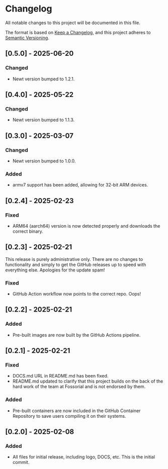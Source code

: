 # Changelog

All notable changes to this project will be documented in this file.

The format is based on [Keep a Changelog](https://keepachangelog.com/en/1.1.0/),
and this project adheres to [Semantic Versioning](https://semver.org/spec/v2.0.0.html).

## [0.5.0] - 2025-06-20

### Changed
- Newt version bumped to 1.2.1.

## [0.4.0] - 2025-05-22

### Changed
- Newt version bumped to 1.1.3.

## [0.3.0] - 2025-03-07

### Changed
- Newt version bumped to 1.0.0.

### Added
- armv7 support has been added, allowing for 32-bit ARM devices.

## [0.2.4] - 2025-02-23

### Fixed
- ARM64 (aarch64) version is now detected properly and downloads the correct binary.

## [0.2.3] - 2025-02-21
This release is purely administrative only. There are no changes to functionality and simply to get the GitHub releases up to speed with everything else. Apologies for the update spam!

### Fixed
- GitHub Action workflow now points to the correct repo. Oops!

## [0.2.2] - 2025-02-21

### Added
- Pre-built images are now built by the GitHub Actions pipeline.

## [0.2.1] - 2025-02-21

### Fixed
- DOCS.md URL in README.md has been fixed.
- README.md updated to clarify that this project builds on the back of the hard work of the team at Fossorial and is not endorsed by them.

### Added
- Pre-built containers are now included in the GitHub Container Repository to save users compiling it on their systems.

## [0.2.0] - 2025-02-08

### Added
- All files for initial release, including logo, DOCS, etc. This is the initial commit.
